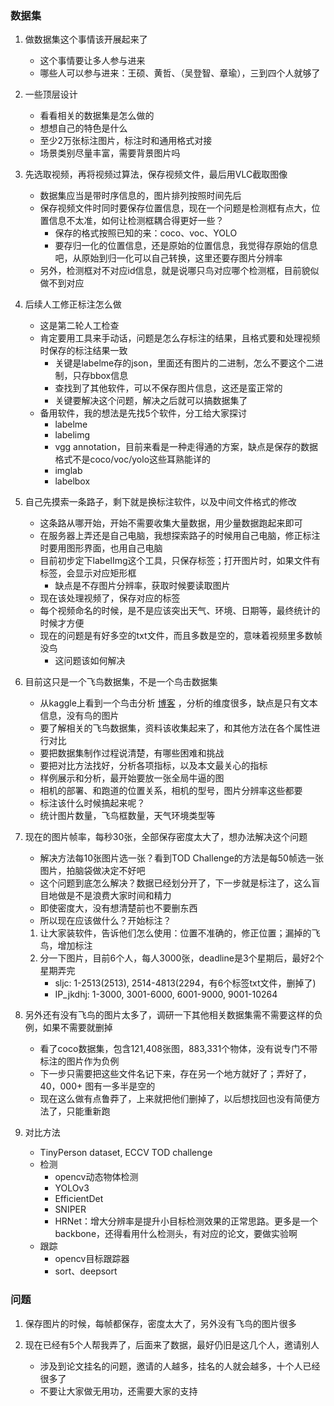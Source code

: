 ### 数据集
1. 做数据集这个事情该开展起来了
    * 这个事情要让多人参与进来
    * 哪些人可以参与进来：王硕、黄哲、（吴登智、章瑜），三到四个人就够了
2. 一些顶层设计
    * 看看相关的数据集是怎么做的
    * 想想自己的特色是什么
    * 至少2万张标注图片，标注时和通用格式对接
    * 场景类别尽量丰富，需要背景图片吗
2. 先选取视频，再将视频过算法，保存视频文件，最后用VLC截取图像
    * 数据集应当是带时序信息的，图片排列按照时间先后
    * 保存视频文件时同时要保存位置信息，现在一个问题是检测框有点大，位置信息不太准，如何让检测框耦合得更好一些？
        - 保存的格式按照已知的来：coco、voc、YOLO
        - 要存归一化的位置信息，还是原始的位置信息，我觉得存原始的信息吧，从原始到归一化可以自己转换，这里还要存图片分辨率
    * 另外，检测框对不对应id信息，就是说哪只鸟对应哪个检测框，目前貌似做不到对应
3. 后续人工修正标注怎么做
    - 这是第二轮人工检查
    - 肯定要用工具来手动话，问题是怎么存标注的结果，且格式要和处理视频时保存的标注结果一致
        * 关键是labelme存的json，里面还有图片的二进制，怎么不要这个二进制，只存bbox信息
        * 查找到了其他软件，可以不保存图片信息，这还是蛮正常的
        * 关键要解决这个问题，解决之后就可以搞数据集了
    * 备用软件，我的想法是先找5个软件，分工给大家探讨
        - labelme
        - labelimg
        - vgg annotation，目前来看是一种走得通的方案，缺点是保存的数据格式不是coco/voc/yolo这些耳熟能详的
        - imglab
        - labelbox
4. 自己先摸索一条路子，剩下就是换标注软件，以及中间文件格式的修改
    * 这条路从哪开始，开始不需要收集大量数据，用少量数据跑起来即可
    * 在服务器上弄还是自己电脑，我想探索路子的时候用自己电脑，修正标注时要用图形界面，也用自己电脑
    * 目前初步定下labelImg这个工具，只保存标签；打开图片时，如果文件有标签，会显示对应矩形框
        - 缺点是不存图片分辨率，获取时候要读取图片
    * 现在该处理视频了，保存对应的标签
    * 每个视频命名的时候，是不是应该突出天气、环境、日期等，最终统计的时候才方便
    * 现在的问题是有好多空的txt文件，而且多数是空的，意味着视频里多数帧没鸟
        - 这问题该如何解决
1. 目前这只是一个飞鸟数据集，不是一个鸟击数据集
    - 从kaggle上看到一个鸟击分析 [博客](https://www.kaggle.com/mayshen/a-bird-eye-view-of-bird-strikes) ，分析的维度很多，缺点是只有文本信息，没有鸟的图片
    - 要了解相关的飞鸟数据集，资料该收集起来了，和其他方法在各个属性进行对比
    - 要把数据集制作过程说清楚，有哪些困难和挑战
    - 要把对比方法找好，分析各项指标，以及本文最关心的指标
    - 样例展示和分析，最开始要放一张全局牛逼的图
    - 相机的部署、和跑道的位置关系，相机的型号，图片分辨率这些都要
    - 标注该什么时候搞起来呢？
    - 统计图片数量，飞鸟框数量，天气环境类型等
2. 现在的图片帧率，每秒30张，全部保存密度太大了，想办法解决这个问题
    - 解决方法每10张图片选一张？看到TOD Challenge的方法是每50帧选一张图片，拍脑袋做决定不好吧
    - 这个问题到底怎么解决？数据已经划分开了，下一步就是标注了，这么盲目地做是不是浪费大家时间和精力
    - 即使密度大，没有想清楚前也不要删东西
    - 所以现在应该做什么？开始标注？
    1. 让大家装软件，告诉他们怎么使用：位置不准确的，修正位置；漏掉的飞鸟，增加标注
    2. 分一下图片，目前6个人，每人3000张，deadline是3个星期后，最好2个星期弄完
        * sljc: 1-2513(2513), 2514-4813(2294，有6个标签txt文件，删掉了)
        * IP_jkdhj: 1-3000, 3001-6000, 6001-9000, 9001-10264

3. 另外还有没有飞鸟的图片太多了，调研一下其他相关数据集需不需要这样的负例，如果不需要就删掉
    - 看了coco数据集，包含121,408张图，883,331个物体，没有说专门不带标注的图片作为负例
    - 下一步只需要把这些文件名记下来，存在另一个地方就好了；弄好了，40，000+ 图有一多半是空的
    - 现在这么做有点鲁莽了，上来就把他们删掉了，以后想找回也没有简便方法了，只能重新跑

4. 对比方法
    - TinyPerson dataset, ECCV TOD challenge
    - 检测
        - opencv动态物体检测
        - YOLOv3
        - EfficientDet
        - SNIPER
        - HRNet：增大分辨率是提升小目标检测效果的正常思路。更多是一个backbone，还得看用什么检测头，有对应的论文，要做实验啊
    - 跟踪
        - opencv目标跟踪器
        - sort、deepsort

### 问题
1. 保存图片的时候，每帧都保存，密度太大了，另外没有飞鸟的图片很多

2. 现在已经有5个人帮我弄了，后面来了数据，最好仍旧是这几个人，邀请别人
    - 涉及到论文挂名的问题，邀请的人越多，挂名的人就会越多，十个人已经很多了
    - 不要让大家做无用功，还需要大家的支持